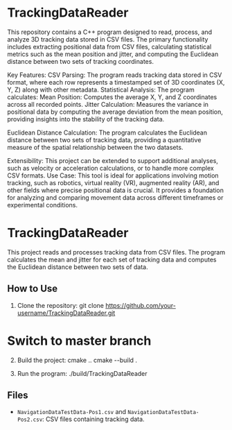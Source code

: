 # TrackingDataReader
This repository contains a C++ program designed to read, process, and analyze 3D tracking data stored in CSV files. The primary functionality includes extracting positional data from CSV files, calculating statistical metrics such as the mean position and jitter, and computing the Euclidean distance between two sets of tracking coordinates.


Key Features:
CSV Parsing: The program reads tracking data stored in CSV format, where each row represents a timestamped set of 3D coordinates (X, Y, Z) along with other metadata.
Statistical Analysis: The program calculates:
Mean Position: Computes the average X, Y, and Z coordinates across all recorded points.
Jitter Calculation: Measures the variance in positional data by computing the average deviation from the mean position, providing insights into the stability of the tracking data.


Euclidean Distance Calculation: The program calculates the Euclidean distance between two sets of tracking data, providing a quantitative measure of the spatial relationship between the two datasets.

Extensibility: This project can be extended to support additional analyses, such as velocity or acceleration calculations, or to handle more complex CSV formats.
Use Case: This tool is ideal for applications involving motion tracking, such as robotics, virtual reality (VR), augmented reality (AR), and other fields where precise positional data is crucial. It provides a foundation for analyzing and comparing movement data across different timeframes or experimental conditions.



# TrackingDataReader

This project reads and processes tracking data from CSV files. The program calculates the mean and jitter for each set of tracking data and computes the Euclidean distance between two sets of data.

## How to Use


1. Clone the repository:
git clone https://github.com/your-username/TrackingDataReader.git

# Switch to master branch 

2. Build the project:
cmake .. cmake --build .


3. Run the program:
./build/TrackingDataReader


## Files

- `NavigationDataTestData-Pos1.csv` and `NavigationDataTestData-Pos2.csv`: CSV files containing tracking data.


